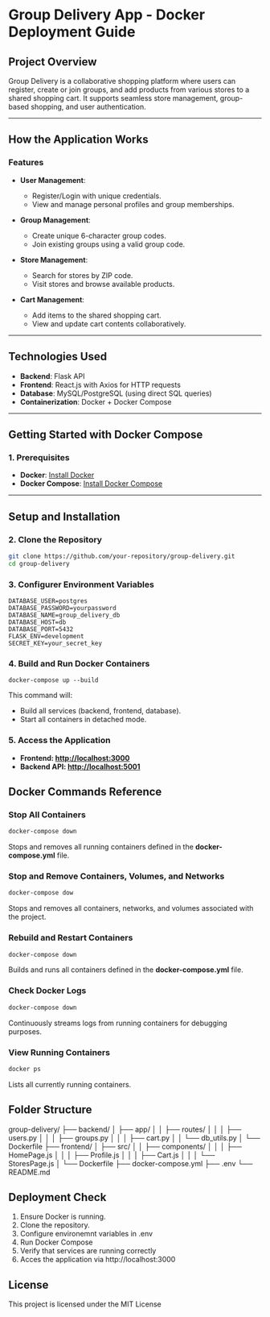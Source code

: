 # **Group Delivery App - Docker Deployment Guide**

## **Project Overview**

Group Delivery is a collaborative shopping platform where users can register, create or join groups, and add products from various stores to a shared shopping cart. It supports seamless store management, group-based shopping, and user authentication.

---

## **How the Application Works**

### **Features**

- **User Management**:

  - Register/Login with unique credentials.
  - View and manage personal profiles and group memberships.
- **Group Management**:

  - Create unique 6-character group codes.
  - Join existing groups using a valid group code.
- **Store Management**:

  - Search for stores by ZIP code.
  - Visit stores and browse available products.
- **Cart Management**:

  - Add items to the shared shopping cart.
  - View and update cart contents collaboratively.

---

## **Technologies Used**

- **Backend**: Flask API
- **Frontend**: React.js with Axios for HTTP requests
- **Database**: MySQL/PostgreSQL (using direct SQL queries)
- **Containerization**: Docker + Docker Compose

---

## **Getting Started with Docker Compose**

### **1. Prerequisites**

- **Docker**: [Install Docker](https://docs.docker.com/get-docker/)
- **Docker Compose**: [Install Docker Compose](https://docs.docker.com/compose/install/)

---

## **Setup and Installation**

### **2. Clone the Repository**

```bash
git clone https://github.com/your-repository/group-delivery.git
cd group-delivery
```

### 3. Configurer Environment Variables

```
DATABASE_USER=postgres
DATABASE_PASSWORD=yourpassword
DATABASE_NAME=group_delivery_db
DATABASE_HOST=db
DATABASE_PORT=5432
FLASK_ENV=development
SECRET_KEY=your_secret_key
```

### 4. Build and Run Docker Containers

```
docker-compose up --build
```

This command will:

* Build all services (backend, frontend, database).
* Start all containers in detached mode.

### 5. Access the Application

* **Frontend: [http://localhost:3000](http://localhost:3000)**
* **Backend API: [http://localhost:5001](http://localhost:5001)**

## **Docker Commands Reference**

### **Stop All Containers**

```bash
docker-compose down
```

Stops and removes all running containers defined in the **docker-compose.yml** file.

### Stop and Remove Containers, Volumes, and Networks

```bash
docker-compose dow
```

Stops and removes all containers, networks, and volumes associated with the project.

### Rebuild and Restart Containers

```bash
docker-compose down
```

Builds and runs all containers defined in the **docker-compose.yml** file.

### **Check Docker Logs**

```bash
docker-compose down
```

Continuously streams logs from running containers for debugging purposes.

### **View Running Containers**

```bash
docker ps
```

Lists all currently running containers.

## Folder Structure

group-delivery/
├── backend/
│   ├── app/
│   │   ├── routes/
│   │   │   ├── users.py
│   │   │   ├── groups.py
│   │   │   ├── cart.py
│   │   └── db_utils.py
│   └── Dockerfile
├── frontend/
│   ├── src/
│   │   ├── components/
│   │   │   ├── HomePage.js
│   │   │   ├── Profile.js
│   │   │   ├── Cart.js
│   │   │   └── StoresPage.js
│   └── Dockerfile
├── docker-compose.yml
├── .env
└── README.md


## Deployment Check

1. Ensure Docker is running.
2. Clone the repository.
3. Configure environemnt variables in .env
4. Run Docker Compose
5. Verify that services are running correctly
6. Acces the application via http://localhost:3000

## License

This project is licensed under the MIT License

